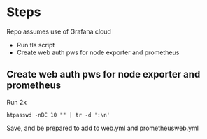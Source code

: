 # Steps

Repo assumes use of Grafana cloud

- Run tls script
- Create web auth pws for node exporter and prometheus

## Create web auth pws for node exporter and prometheus

Run 2x
```
htpasswd -nBC 10 "" | tr -d ':\n'
```
Save, and be prepared to add to web.yml and prometheusweb.yml


